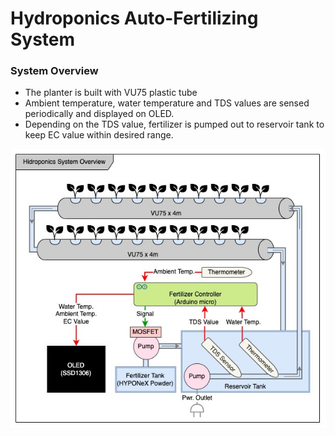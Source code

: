 <h1> Hydroponics Auto-Fertilizing System </h1>

### System Overview
* The planter is built with VU75 plastic tube
* Ambient temperature, water temperature and TDS values are sensed periodically and displayed on OLED.
* Depending on the TDS value, fertilizer is pumped out to reservoir tank to keep EC value within desired range.

![overview](./img/overview.jpg)
